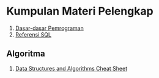 # Kumpulan Materi Pelengkap

1. [Dasar-dasar Pemrograman](dasar-pemrograman.md)
2. [Referensi SQL](sql.md)

## Algoritma
1. [Data Structures and Algorithms Cheat Sheet](https://zerotomastery.io/cheatsheets/data-structures-and-algorithms-cheat-sheet/)
